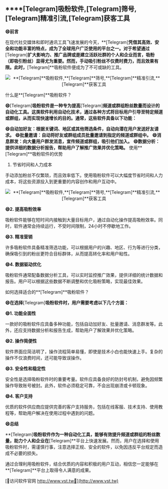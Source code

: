 ## ****[Telegram]**吸粉软件,**[Telegram]**筛号,**[Telegram]**精准引流,**[Telegram]**获客工具**
**😄前言**

在现代社交媒体和即时通讯工具飞速发展的今天，**[Telegram]**凭借其高效、安全和功能丰富的特点，成为了全球用户广泛使用的平台之一。对于希望通过**[Telegram]**扩大影响力、推广品牌或是建立活跃社群的个人和企业而言，吸粉（即吸引粉丝）显得尤为重要。然而，手动吸引粉丝不仅费时费力，而且效果有限。此时，**[Telegram]**吸粉软件便成为了不可或缺的工具。

 <center><img src="https://vst.tw/MP4/tuiguang/png/5.png" alt="**[Telegram]**吸粉软件,**[Telegram]**筛号,**[Telegram]**精准引流,**[Telegram]**获客工具"></center>

什么是**[Telegram]**吸粉软件？

**😄**[Telegram]**吸粉软件是一种专为提高**[Telegram]**频道或群组粉丝数量而设计的自动化工具。这类软件利用自动化技术，通过各种方式将目标用户引导至特定频道或群组，从而实现快速增长的目的。通常，这些软件具备以下功能：**

**😄自动加好友：根据关键词、地区或其他筛选条件，自动向潜在用户发送好友请求。**
**😄批量邀请：自动将好友或群组成员批量邀请到指定的频道或群组中。**
**😄消息群发：向大量用户群发消息，宣传频道或群组，吸引他们加入。**
**😄数据分析：提供详细的数据分析报告，帮助用户了解推广效果并优化策略。**
使用**[Telegram]**吸粉软件的优势
1. 节省时间和人力成本

手动添加粉丝不仅繁琐，而且效率低下。使用吸粉软件可以大幅度节省时间和人力成本，将这些资源投入到更重要的内容创作和用户互动中。

 <center><img src="https://vst.tw/MP4/tuiguang/png/2.png" alt="**[Telegram]**吸粉软件,**[Telegram]**筛号,**[Telegram]**精准引流,**[Telegram]**获客工具"></center>

**😄2. 提高吸粉效率**

吸粉软件能够在短时间内接触到大量目标用户，通过自动化操作提高吸粉效率。同时，软件通常会持续运行，不受时间限制，24小时不停歇地工作。

**😄3. 精准营销**

许多吸粉软件具备精准筛选功能，可以根据用户的兴趣、地区、行为等进行分类，确保吸引到的粉丝更符合目标群体，从而提高转化率和用户粘性。

**😄4. 数据驱动优化**

吸粉软件通常配备数据分析工具，可以实时监控推广效果，提供详细的统计数据和报告。用户可以根据这些数据不断调整和优化吸粉策略，实现最佳效果。

如何选择适合的**[Telegram]**吸粉软件？

**😄在选择**[Telegram]**吸粉软件时，用户需要考虑以下几个方面：**

**😄1. 功能全面性**

一款好的吸粉软件应具备多种功能，包括自动加好友、批量邀请、消息群发等。此外，还应支持数据分析和报告生成，帮助用户了解效果并优化策略。

**😄2. 操作简便性**

软件界面应简洁明了，操作流程简单易懂，即使是技术小白也能快速上手。复杂的操作不仅浪费时间，还可能导致误操作。

**😄3. 安全性和稳定性**

安全性是选择吸粉软件时的重要考量。软件应具备良好的防封号机制，避免因频繁操作导致账号被封。此外，软件必须稳定可靠，不会出现崩溃或卡顿现象。

**😄4. 客户支持**

优质的软件供应商应提供完善的客户支持服务，包括在线客服、技术支持、使用教程等，帮助用户解决在使用过程中遇到的问题。

**😄总结**

**[Telegram]**吸粉软件作为一种自动化工具，能够有效提升频道或群组的粉丝数量，助力个人和企业在**[Telegram]**平台上快速发展。然而，用户在选择和使用吸粉软件时，需谨慎行事，注意选择正规、安全的软件，以免因违反平台规定而造成不必要的损失。

通过合理利用吸粉软件，结合优质的内容和积极的用户互动，相信您一定能够在**[Telegram]**平台上取得令人满意的成果。


[👻访问软件官网 http://www.vst.tw👻](http://www.vst.tw)
